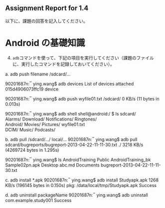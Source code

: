 Assignment Report for 1.4
------

以下に、課題の回答を記入してください。

Android の基礎知識
======

4. `adb`コマンドを使って、下記の項目を実行してください（課題のファイルに、実行したコマンドを記録しておいてください）。

a. adb push filename /sdcard/...

90201687n:‾ ying.wang$ adb devices
List of devices attached 
015d4906073ffc19	device

90201687n:‾ ying.wang$ adb push wyfile01.txt /sdcard/
0 KB/s (11 bytes in 0.013s)

90201687n:‾ ying.wang$ adb shell
shell@android:/ $ ls sdcard/                                                   
Alarms/         Download/       Notifications/  Ringtones/      
Android/        Movies/         Pictures/       wyfile01.txt    
DCIM/           Music/          Podcasts/       

b. adb pull /sdcard/.../ local/...
90201687n:‾ ying.wang$ adb pull sdcard/bugreports/bugreport-2013-04-22-11-11-30.txt ./
3218 KB/s (4269724 bytes in 1.295s)

90201687n:‾ ying.wang$ ls
AndroidTraining				Public
AndroidTraining_bk			Sample02pn.apk
Desktop					abc.md
Documents				bugreport-2013-04-22-11-11-30.txt

c. adb install *.apk
90201687n:‾ ying.wang$ adb install Studyapk.apk 
1268 KB/s (196145 bytes in 0.150s)
	pkg: /data/local/tmp/Studyapk.apk
Success

d. adb uninstall packageName
90201687n:‾ ying.wang$ adb uninstall com.example.study001
Success

